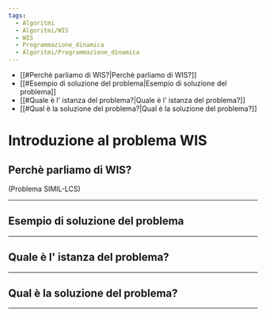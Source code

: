 ```yaml
---
tags:
  - Algoritmi
  - Algoritmi/WIS
  - WIS
  - Programmazione_dinamica
  - Algoritmi/Programmazione_dinamica
---
```

- [[#Perchè parliamo di WIS?|Perchè parliamo di WIS?]]
- [[#Esempio di soluzione del problema|Esempio di soluzione del problema]]
- [[#Quale è l' istanza del problema?|Quale è l' istanza del problema?]]
- [[#Qual è la soluzione del problema?|Qual è la soluzione del problema?]]
# Introduzione al problema WIS
## Perchè parliamo di WIS?

(Problema SIMIL-LCS)

***

## Esempio di soluzione del problema

***

## Quale è l' istanza del problema?

***

## Qual è la soluzione del problema? 

***
